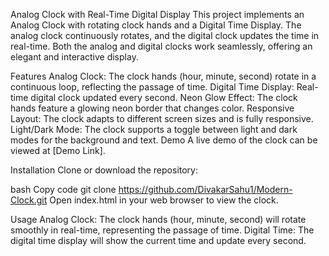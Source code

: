 Analog Clock with Real-Time Digital Display
This project implements an Analog Clock with rotating clock hands and a Digital Time Display. The analog clock continuously rotates, and the digital clock updates the time in real-time. Both the analog and digital clocks work seamlessly, offering an elegant and interactive display.

Features
Analog Clock: The clock hands (hour, minute, second) rotate in a continuous loop, reflecting the passage of time.
Digital Time Display: Real-time digital clock updated every second.
Neon Glow Effect: The clock hands feature a glowing neon border that changes color.
Responsive Layout: The clock adapts to different screen sizes and is fully responsive.
Light/Dark Mode: The clock supports a toggle between light and dark modes for the background and text.
Demo
A live demo of the clock can be viewed at [Demo Link].

Installation
Clone or download the repository:

bash
Copy code
git clone https://github.com/DivakarSahu1/Modern-Clock.git
Open index.html in your web browser to view the clock.

Usage
Analog Clock: The clock hands (hour, minute, second) will rotate smoothly in real-time, representing the passage of time.
Digital Time: The digital time display will show the current time and update every second.
